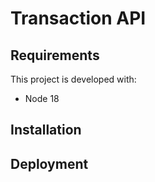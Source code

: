 # Transaction API

## Requirements

This project is developed with:

- Node 18

## Installation

## Deployment
